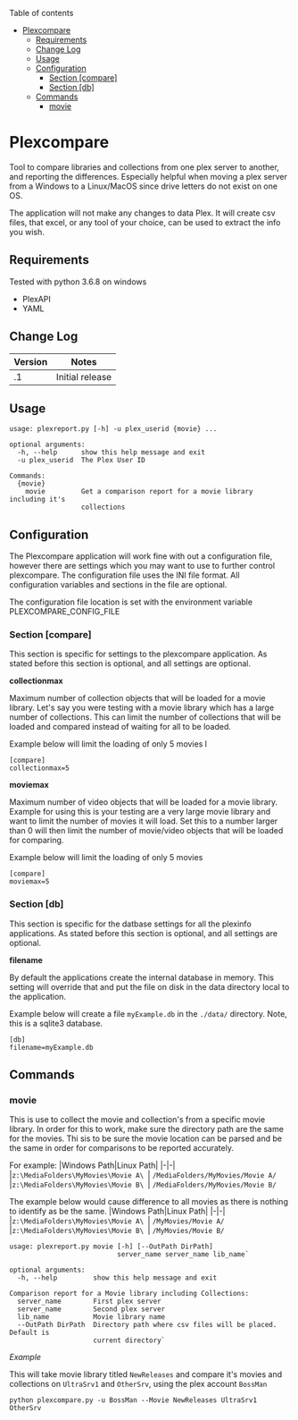 Table of contents
- [Plexcompare](#plexcompare)
  - [Requirements](#requirements)
  - [Change Log](#change-log)
  - [Usage](#usage)
  - [Configuration](#configuration)
    - [Section [compare]](#section-compare)
    - [Section [db]](#section-db)
  - [Commands](#commands)
    - [movie](#movie)
# Plexcompare
Tool to compare libraries and collections from one plex server to another, and reporting the differences. Especially helpful when moving a plex server from a Windows to a Linux/MacOS since drive letters do not exist on one OS.

The application will not make any changes to data Plex. It will create csv files, that excel, or any tool of your choice, can be used to extract the info you wish.

## Requirements
Tested with python 3.6.8 on windows
- PlexAPI
- YAML

## Change Log
| Version  | Notes |
| ------------- | ------------- |
| .1| Initial release|


## Usage
```
usage: plexreport.py [-h] -u plex_userid {movie} ...

optional arguments:
  -h, --help      show this help message and exit
  -u plex_userid  The Plex User ID

Commands:
  {movie}
    movie         Get a comparison report for a movie library including it's
                  collections
```
## Configuration
The Plexcompare application will work fine with out a configuration file, however there are settings which you may want to use to further control plexcompare. The configuration file uses the INI file format. All configuration variables and sections in the file are optional.

The configuration file location is set with the environment variable PLEXCOMPARE_CONFIG_FILE


### Section [compare]
This section is specific for settings to the plexcompare application. As stated before this section is optional, and all settings are optional.

**collectionmax**

Maximum number of collection objects that will be loaded for a movie library. Let's say you were testing with a movie library which has a large number of collections. This can limit the number of collections that will be loaded and compared instead of waiting for all to be loaded.

Example below will limit the loading of only 5 movies l
```
[compare]
collectionmax=5
```

**moviemax**

Maximum number of video objects that will be loaded for a movie library. Example for using this is your testing are a very large movie library and want to limit the number of movies it will load. Set this to a number larger than 0 will then limit the number of movie/video objects that will be loaded for comparing.

Example below will limit the loading of only 5 movies
```
[compare]
moviemax=5
```

### Section [db]
This section is specific for the datbase settings for all the plexinfo applications. As stated before this section is optional, and all settings are optional.

**filename**

By default the applications create the internal database in memory. This setting will override that and put the file on disk in the data directory local to the application.

Example below will create a file `myExample.db` in the `./data/` directory. Note, this is a sqlite3 database.
```
[db]
filename=myExample.db
```

## Commands
### movie
This is use to collect the movie and collection's from a specific movie library.
In order for this to work, make sure the directory path are the same for the movies. Thi sis to be sure the movie location can be parsed and be the same in order for comparisons to be reported accurately.

For example:
|Windows Path|Linux Path|
|-|-|
|`z:\MediaFolders\MyMovies\Movie A\ `| `/MediaFolders/MyMovies/Movie A/`
|`z:\MediaFolders\MyMovies\Movie B\ `| `/MediaFolders/MyMovies/Movie B/`

The example below would cause difference to all movies as there is nothing to identify as be the same.
|Windows Path|Linux Path|
|-|-|
|`z:\MediaFolders\MyMovies\Movie A\ `| `/MyMovies/Movie A/`
|`z:\MediaFolders\MyMovies\Movie B\ `| `/MyMovies/Movie B/`

```
usage: plexreport.py movie [-h] [--OutPath DirPath]
                           server_name server_name lib_name`

optional arguments:
  -h, --help         show this help message and exit

Comparison report for a Movie library including Collections:
  server_name        First plex server
  server_name        Second plex server
  lib_name           Movie library name
  --OutPath DirPath  Directory path where csv files will be placed. Default is
                     current directory`
```

*Example*

This will take movie library titled `NewReleases` and compare it's movies and collections on `UltraSrv1` and `OtherSrv`, using the plex account `BossMan`
```
python plexcompare.py -u BossMan --Movie NewReleases UltraSrv1 OtherSrv
```
